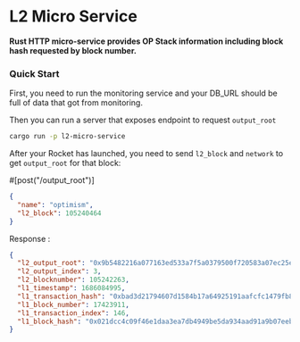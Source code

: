 # L2 Micro Service

**Rust HTTP micro-service provides OP Stack information including block hash requested by block number.**

### Quick Start

First, you need to run the monitoring service and your DB_URL should be full of data that got from monitoring.

Then you can run a server that exposes endpoint to request `output_root`

```sh
cargo run -p l2-micro-service
```

After your Rocket has launched, you need to send `l2_block` and `network` to get `output_root` for that block:

#[post("/output_root")]

```json
{
  "name": "optimism",
  "l2_block": 105240464
}
```

Response :

```json
{
  "l2_output_root": "0x9b5482216a077163ed533a7f5a0379500f720583a07ec25e8deaa62a88aa4956",
  "l2_output_index": 3,
  "l2_blocknumber": 105242263,
  "l1_timestamp": 1686084995,
  "l1_transaction_hash": "0xbad3d21794607d1584b17a64925191aafcfc1479fb851030b3b8a11b58ec5d6b",
  "l1_block_number": 17423911,
  "l1_transaction_index": 146,
  "l1_block_hash": "0x021dcc4c09f46e1daa3ea7db4949be5da934aad91a9b07eebc05b61e048edaae"
}
```
